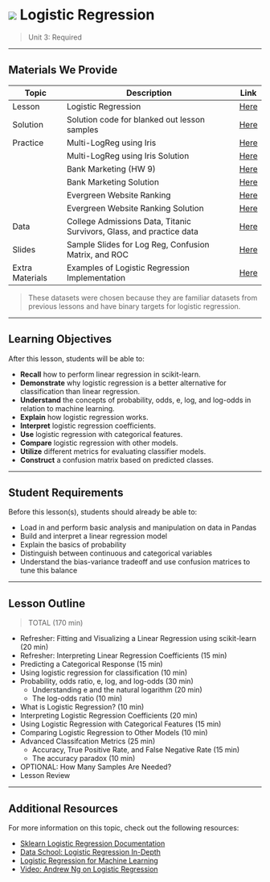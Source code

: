 # ![](https://ga-dash.s3.amazonaws.com/production/assets/logo-9f88ae6c9c3871690e33280fcf557f33.png) Logistic Regression

> Unit 3: Required

---

## Materials We Provide

| Topic | Description | Link |
| --- | --- | --- |
| Lesson | Logistic Regression | [Here](./logistic-regression-starter.ipynb) |
| Solution  | Solution code for blanked out lesson samples | [Here](./solution-code/logistic-regression-solution.ipynb) |
| Practice | Multi-LogReg using Iris | [Here](./practice/MultiVariable_LogisticRegression-lab.ipynb) |
| | Multi-LogReg using Iris Solution| [Here](./practice/solution-code/MultiVariable_LogisticRegression-lab-solutions.ipynb) |
| | Bank Marketing (HW 9) | [Here](./practice/LogisticRegression-BankMarketing-Lab.ipynb) |
| | Bank Marketing Solution | [Here](../../../homework_solns/LogisticRegression-BankMarketing-Lab-solutions.ipynb) |
| | Evergreen Website Ranking | [Here](./practice/predicting_evergreen_sites-lab.ipynb) |
| | Evergreen Website Ranking Solution | [Here](./practice/solution-code/predicting_evergreen_sites-lab-solutions.ipynb) |
| Data | College Admissions Data, Titanic Survivors, Glass, and practice data | [Here](./data/) |
| Slides | Sample Slides for Log Reg, Confusion Matrix, and ROC | [Here](./slides/) |
| Extra Materials | Examples of Logistic Regression Implementation | [Here](./extra-materials/) |


> These datasets were chosen because they are familiar datasets from previous lessons and have binary targets for logistic regression.

---

## Learning Objectives

After this lesson, students will be able to:
- **Recall** how to perform linear regression in scikit-learn.
- **Demonstrate** why logistic regression is a better alternative for classification than linear regression.
- **Understand** the concepts of probability, odds, e, log, and log-odds in relation to machine learning.
- **Explain** how logistic regression works.
- **Interpret** logistic regression coefficients.
- **Use** logistic regression with categorical features.
- **Compare** logistic regression with other models.
- **Utilize** different metrics for evaluating classifier models.
- **Construct** a confusion matrix based on predicted classes.

---

## Student Requirements

Before this lesson(s), students should already be able to:
- Load in and perform basic analysis and manipulation on data in Pandas
- Build and interpret a linear regression model
- Explain the basics of probability
- Distinguish between continuous and categorical variables
- Understand the bias-variance tradeoff and use confusion matrices to tune this balance

----

## Lesson Outline

> TOTAL (170 min)
- Refresher: Fitting and Visualizing a Linear Regression using scikit-learn (20 min)
- Refresher: Interpreting Linear Regression Coefficients (15 min)
- Predicting a Categorical Response (15 min)
- Using logistic regression for classification (10 min)
- Probability, odds ratio, e, log, and log-odds (30 min)
  - Understanding e and the natural logarithm (20 min)
  - The log-odds ratio (10 min)
- What is Logistic Regression? (10 min)
- Interpreting Logistic Regression Coefficients (20 min)
- Using Logistic Regression with Categorical Features (15 min)
- Comparing Logistic Regression to Other Models (10 min)
- Advanced Classifcation Metrics (25 min)
  - Accuracy, True Positive Rate, and False Negative Rate (15 min)
  - The accuracy paradox (10 min)
- OPTIONAL: How Many Samples Are Needed?
- Lesson Review

---

## Additional Resources

For more information on this topic, check out the following resources:

- [Sklearn Logistic Regression Documentation](https://www.google.com/url?sa=t&rct=j&q=&esrc=s&source=web&cd=2&cad=rja&uact=8&ved=0ahUKEwj-ytGQkZjVAhWHej4KHaOcCnYQFggzMAE&url=http%3A%2F%2Fscikit-learn.org%2Fstable%2Fmodules%2Fgenerated%2Fsklearn.linear_model.LogisticRegression.html&usg=AFQjCNGpSyUzpbaClG8IQEPJmB63CQZlrg)
- [Data School: Logistic Regression In-Depth](http://www.dataschool.io/guide-to-logistic-regression/)
- [Logistic Regression for Machine Learning](http://machinelearningmastery.com/logistic-regression-for-machine-learning/)
- [Video: Andrew Ng on Logistic Regression](https://www.youtube.com/watch?v=LLx4diIP83I)
